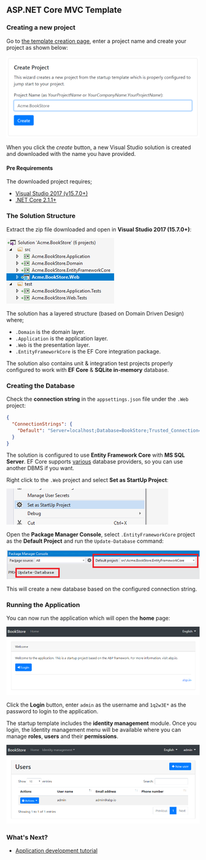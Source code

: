 ## ASP.NET Core MVC Template

### Creating a new project

Go to [the template creation page](https://abp.io/Templates), enter a project name and create your project as shown below:

![bookstore-create--template](images/bookstore-create-template.png)

When you click the *create* button, a new Visual Studio solution is created and downloaded with the name you have provided.

#### Pre Requirements

The downloaded project requires;

* [Visual Studio 2017 (v15.7.0+)](https://visualstudio.microsoft.com/tr/downloads/)
* [.NET Core 2.1.1+](https://www.microsoft.com/net/download/dotnet-core/)

### The Solution Structure

Extract the zip file downloaded and open in **Visual Studio 2017 (15.7.0+)**:

![bookstore-visual-studio-solution](images/bookstore-visual-studio-solution.png)

The solution has a layered structure (based on Domain Driven Design) where;

* ``.Domain`` is the domain layer.
* ``.Application`` is the application layer.
* ``.Web`` is the presentation layer.
* ``.EntityFrameworkCore`` is the EF Core integration package.

The solution also contains unit & integration test projects properly configured to work with **EF Core** & **SQLite in-memory** database.

### Creating the Database

Check the **connection string** in the `appsettings.json` file under the `.Web` project:

````json
{
  "ConnectionStrings": {
    "Default": "Server=localhost;Database=BookStore;Trusted_Connection=True"
  }
}
````

The solution is configured to use **Entity Framework Core** with **MS SQL Server**. EF Core supports [various](https://docs.microsoft.com/en-us/ef/core/providers/) database providers, so you can use another DBMS if you want.

Right click to the `.Web` project and select **Set as StartUp Project**:

![set-as-startup-project](images/set-as-startup-project.png)

Open the **Package Manager Console**, select `.EntityFrameworkCore` project as the **Default Project** and run the `Update-Database` command:

![pcm-update-database](images/pcm-update-database.png)

This will create a new database based on the configured connection string.

### Running the Application

You can now run the application which will open the **home** page:

![bookstore-homepage](images/bookstore-homepage.png)

Click the **Login** button, enter `admin` as the username and `1q2w3E*` as the password to login to the application.

The startup template includes the **identity management** module. Once you login, the Identity management menu will be available where you can manage **roles**, **users** and their **permissions**.

![bookstore-user-management](images/bookstore-user-management.png)

### What's Next?

* [Application development tutorial](Tutorials/AspNetCore-Mvc/Part-I.md)
